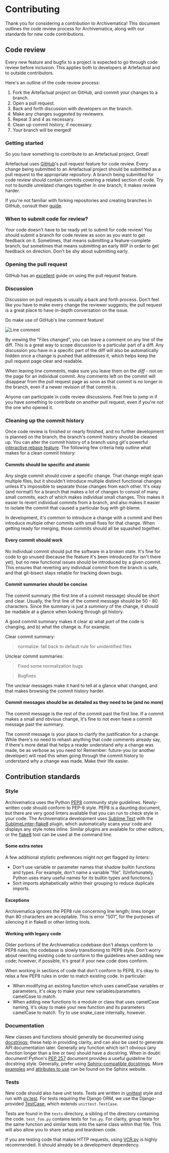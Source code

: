 # Contributing

Thank you for considering a contribution to Archivematica!
This document outlines the code review process for Archivematica, along with our standards for new code contributions.

## Code review

Every new feature and bugfix to a project is expected to go through code review before inclusion.
This applies both to developers at Artefactual and to outside contributors.

Here's an outline of the code review process:

1. Fork the Artefactual project on GitHub, and commit your changes to a branch.
2. Open a pull request.
3. Back and forth discussion with developers on the branch.
4. Make any changes suggested by reviewers.
5. Repeat 3 and 4 as necessary.
6. Clean up commit history, if necessary.
7. Your branch will be merged!

### Getting started

So you have something to contribute to an Artefactual project. Great!

Artefactual uses [GitHub](https://github.com/)'s pull request feature for code review.
Every change being submitted to an Artefactual project should be submitted as a pull request to the appropriate repository.
A branch being submitted for code review should contain commits covering a related section of code.
Try not to bundle unrelated changes together in one branch; it makes review harder.

If you're not familiar with forking repositories and creating branches in GitHub, consult their [guide](https://help.github.com/articles/fork-a-repo).

### When to submit code for review?

Your code doesn't have to be ready yet to submit for code review!
You should submit a branch for code review as soon as you want to get feedback on it.
Sometimes, that means submitting a feature-complete branch, but sometimes that means submitting an early WIP in order to get feedback on direction.
Don't be shy about submitting early.

### Opening the pull request

GitHub has an [excellent](https://help.github.com/articles/using-pull-requests) guide on using the pull request feature.

### Discussion

Discussion on pull requests is usually a back and forth process.
Don't feel like you have to make every change the reviewer suggests; the pull request is a great place to have in-depth conversation on the issue.

Do make use of GitHub's line comment feature!

![Line comment](http://i.imgur.com/FsWppGN.png)

By viewing the "Files changed", you can leave a comment on any line of the diff.
This is a great way to scope discussion to a particular part of a diff.
Any discussion you have in a specific part of the diff will also be automatically hidden once a change is pushed that addresses it, which helps keep the pull request page clear and readable.

When leaving line comments, make sure you leave them on the *diff* - not on the page for an individual commit.
Any comments left on the commit will disappear from the pull request page as soon as that commit is no longer in the branch, even if a newer revision of that commit is.

Anyone can participate in code review discussions.
Feel free to jump in if you have something to contribute on another pull request, even if you're not the one who opened it.

### Cleaning up the commit history

Once code review is finished or nearly finished, and no further development is planned on the branch, the branch's commit history should be cleaned up.
You can alter the commit history of a branch using git's powerful [interactive rebase feature](http://www.git-scm.com/book/en/Git-Tools-Rewriting-History).
The following few criteria help outline what makes for a clean commit history:

#### Commits should be specific and atomic

Any single commit should cover a specific change.
That change might span multiple files, but it shouldn't introduce multiple distinct functional changes unless it's impossible to separate those changes from each other.
It's okay (and normal!) for a branch that makes a lot of changes to consist of many small commits, each of which makes individual small changes.
This makes it easier to revert individual commits from a branch, and also makes it easier to isolate the commit that caused a particular bug with git-blame.

In development, it's common to introduce a change with a commit and then introduce multiple other commits with small fixes for that change.
When getting ready for merging, those commits should all be squashed together.

#### Every commit should work

No individual commit should put the software in a broken state.
It's fine for code to go unused (because the feature it's been introduced for isn't there yet), but no new functional issues should be introduced by a given commit.
This ensures that reverting any individual commit from the branch is safe, and that git-bisect stays reliable for tracking down bugs.

#### Commit summaries should be concise

The commit summary (the first line of a commit message) should be short and clear.
Usually, the first line of the commit message should be 50 - 80 characters.
Since the summary is just a *summary* of the change, it should be readable at a glance when looking through git history.

A good commit summary makes it clear a) what *part* of the code is changing, and b) what the change is.
For example:

Clear commit summary:
> normalize: fall back to default rule for unidentified files

Unclear commit summaries:
> Fixed some normalization bugs

> Bugfixes

The unclear messages make it hard to tell at a glance what changed, and that makes browsing the commit history harder.

#### Commit messages should be as detailed as they need to be (and no more)

The commit message is the rest of the commit past the first line.
If a commit makes a small and obvious change, it's fine to not even have a commit message past the summary.

The commit message is your place to clarify the justification for a change.
While there's no need to rehash anything that code comments already say, if there's more detail that helps a reader understand *why* a change was made, be as verbose as you need to!
Remember: future-you (or another developer) will read this when going through the commit history to understand why a change was made.
Make their life easier.

## Contribution standards

### Style

Archivematica uses the Python [PEP8](https://www.python.org/dev/peps/pep-0008/) community style guidelines.
Newly-written code should conform to PEP-8 style.
PEP8 is a daunting document, but there are very good linters available that you can run to check style in your code.
The Archivematica development uses [Sublime Text](sublimetext.com/) with the [SublimeLinter-flake8](https://github.com/SublimeLinter/SublimeLinter-flake8) plugin, which automatically scans your code and displays any style notes inline.
Similar plugins are available for other editors, or the [flake8](https://pypi.python.org/pypi/flake8) tool can be used at the command line.

#### Some extra notes

A few additional stylistic preferences might not get flagged by linters:

* Don't use variable or parameter names that shadow builtin functions and types.
  For example, don't name a variable "file".
  (Unfortunately, Python uses many useful names for its builtin types and functions.)
* Sort imports alphabetically within their grouping to reduce duplicate imports.

#### Exceptions

Archivematica ignores the PEP8 rule concerning line length; lines longer than 80 characters are acceptable.
This is error "501", for the purposes of silencing it in flake8 or other linting tools.

#### Working with legacy code

Older portions of the Archivematica codebase don't always conform to PEP8 rules; the codebase is slowly transitioning to PEP8 style.
Don't worry about rewriting existing code to conform to the guidelines when adding new code; however, if possible, it's great if your new code does conform.

When working in sections of code that don't conform to PEP8, it's okay to relax a few PEP8 rules in order to match existing code.
In particular:

* When modifying an existing function which uses camelCase variables or parameters, it's okay to make your new variables/parameters camelCase to match.
* When adding new functions to a module or class that uses camelCase naming, it's okay to make your new function and its parameters camelCase to match.
  Try to use snake_case internally, however.

### Documentation

New classes and functions should generally be documented using [docstrings](https://en.wikipedia.org/wiki/Docstring#Python); these help in providing clarity, and can also be used to generate API documentation later.
Generally any function which isn't obvious (any function longer than a line or two) should have a docstring.
When in doubt: document!
Python's [PEP 257](https://www.python.org/dev/peps/pep-0257/) document provides a useful guideline for docstring style.
Generally, prefer using [Sphinx-compatible docstrings](http://pythonhosted.org/an_example_pypi_project/sphinx.html#function-definitions).
More [examples](http://sphinx-doc.org/domains.html#info-field-lists) and [attributes to use](http://sphinx-doc.org/domains.html#the-python-domain) can be found on the Sphinx website.

### Tests

New code should also have unit tests.
Tests are written in [unittest](https://docs.python.org/2/library/unittest.html) style and run with [py.test](http://pytest.org).
For tests requiring the Django ORM, we use the Django-provided [TestCase](https://docs.djangoproject.com/en/1.8/topics/testing/tools/#django.test.TestCase), which extends `unittest.TestCase`.

Tests are found in the `tests` directory, a sibling of the directory containing the code.
`test_foo.py` contains tests for `foo.py`.
For clarity, group tests for the same function and similar tests into the same class within that file.
This will also allow you to share setup and teardown code.

If you are testing code that makes HTTP requests, using [VCR.py](https://github.com/kevin1024/vcrpy) is highly recommended.
It should already be a development dependency.
